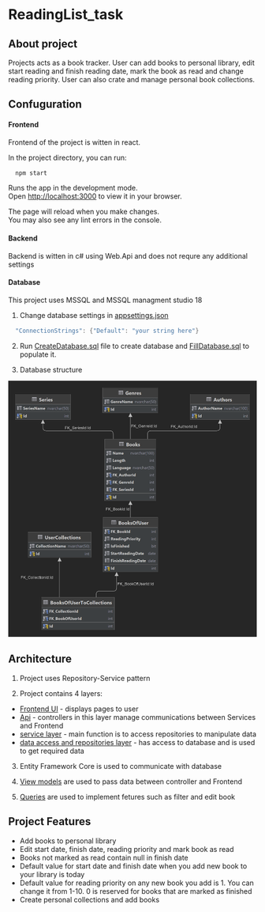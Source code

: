 # ReadingList_task

## About project
Projects acts as a book tracker. User can add books to personal library, edit start reading and finish reading date, mark the book as read and change reading priority. User can also crate and manage personal book collections.

## Confuguration

#### Frontend 
Frontend of the project is witten in react.  

In the project directory, you can run:

```bash
  npm start
```

Runs the app in the development mode.\
Open [http://localhost:3000](http://localhost:3000) to view it in your browser.

The page will reload when you make changes.\
You may also see any lint errors in the console.


#### Backend
Backend is witten in c# using Web.Api and does not requre any additional settings

#### Database

This project uses MSSQL and MSSQL managment studio 18
1. Change database settings in [appsettings.json](https://github.com/RrraR/ReadingList_task/blob/master/ReadingList_task.WebApi/appsettings.json)

```csharp
  "ConnectionStrings": {"Default": "your string here"}
```
2. Run [CreateDatabase.sql](https://github.com/RrraR/ReadingList_task/blob/master/CreateDatabase.sql) file to create database and [FillDatabase.sql](https://github.com/RrraR/ReadingList_task/blob/master/FillDatabase.sql) to populate it.

3. Database structure

![Database structure](DatabaseDiagram.png?raw=true "Database Structure")


## Architecture

1. Project uses Repository-Service pattern

2. Project contains 4 layers:
 - [Frontend UI](https://github.com/RrraR/ReadingList_task/tree/master/readinglist.ui) - displays pages to user
 - [Api](https://github.com/RrraR/ReadingList_task/tree/master/ReadingList_task.WebApi) - controllers in this layer manage communications between Services and Frontend
 - [service layer](https://github.com/RrraR/ReadingList_task/tree/master/ReadingList_task.Services) - main function is to access repositories to manipulate data
 - [data access and repositories layer](https://github.com/RrraR/ReadingList_task/tree/master/ReadingList_task.Data) - has access to database and is used to get required data

 3. Entity Framework Core is used to communicate with database

 4. [View models](https://github.com/RrraR/ReadingList_task/tree/master/ReadingList_task.Services/ViewModels) are used to pass data between controller and Frontend
 5. [Queries](https://github.com/RrraR/ReadingList_task/tree/master/ReadingList_task.Services/Query) are used to implement fetures such as filter and edit book


## Project Features

- Add books to personal library
- Edit start date, finish date, reading priority and mark book as read
- Books not marked as read contain null in finish date
- Default value for start date and finish date when you add new book to your library is today
- Default value for reading priority on any new book you add is 1. You can change it from 1-10. 0 is reserved for books that are marked as finished
- Create personal collections and add books
